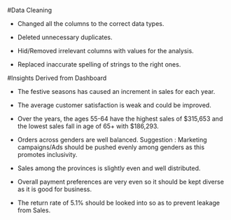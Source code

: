 #Data Cleaning 
- Changed all the columns to the correct data types.
  
- Deleted unnecessary duplicates.
  
-  Hid/Removed irrelevant columns with values for the analysis.
  
- Replaced inaccurate spelling of strings to the right ones.

#Insights Derived from Dashboard 

- The festive seasons has caused an increment in sales for each year.
 
- The average customer satisfaction is weak and could be improved.
  
- Over the years, the ages 55-64 have the highest sales of $315,653 and the lowest sales fall in age of 65+ with $186,293.

- Orders across genders are well balanced. 
   Suggestion : Marketing campaigns/Ads should be pushed evenly among genders as this promotes inclusivity.

- Sales among the provinces is slightly even and well distributed.
   
- Overall payment preferences are very even so it should be kept diverse as it is good for business.

- The return rate of 5.1% should be looked into so as to prevent leakage from Sales. 
